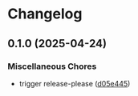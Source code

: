 # Changelog

## 0.1.0 (2025-04-24)


### Miscellaneous Chores

* trigger release-please ([d05e445](https://github.com/KhronosPHP/khronos/commit/d05e4452daeb36ccc17d1ff91e2336c0e7180ffd))
